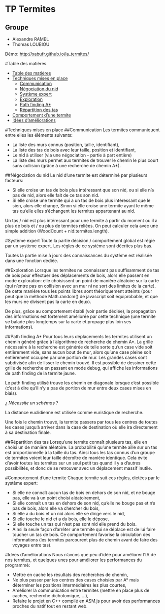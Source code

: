 TP Termites
===========
Groupe
-----------
 * Alexandre RAMEL
 * Thomas LOUBIOU

Démo: http://xabufr.github.io/ia_termites/

#Table des matières
- [Table des matières](#table-des-matières)
- [Techniques mises en place](#techniques-mises-en-place)
    - [Communication](#communication)
    - [Négociation du nid](#négociation-du-nid)
    - [Système expert](#système-expert)
    - [Exploration](#exploration)
    - [Path finding A*](#path-finding-a)
    - [Répartition des tas](#répartition-des-tas)
- [Comportement d’une termite](#comportement-dune-termite)
- [Idées d’améliorations](#idées-daméliorations)

#Techniques mises en place
##Communication
Les termites communiquent entre elles les éléments suivants:
* La liste des murs connus (position, taille, identifiant),
* La liste des tas de bois avec leur taille, position et identifiant,
* Le nid à utiliser (via une négociation - partie à part entière)
* La liste des murs permet aux termites de trouver le chemin le plus court sans collision (grâce à une recherche de chemin A*).

##Négociation du nid
Le nid d’une termite est déterminé par plusieurs facteurs:
* Si elle croise un tas de bois plus intéressant que son nid, ou si elle n’a pas de nid, alors elle fait de ce tas son nid.
* Si elle croise une termite qui a un tas de bois plus intéressant que le sien, alors elle change,
Sinon si elle croise une termite ayant le même tas qu’elle elles s’échangent les termites appartenant au nid.

Un tas / nid est plus intéressant pour une termite à partir du moment ou il a plus de bois et / ou plus de termites reliées. On peut calculer cela avec une simple addition (WoodCount + nid.termites.length).

#Système expert
Toute la partie décision / comportement global est régie par un système expert. Les règles de ce système sont décrites plus bas.

Toutes la partie mise à jours des connaissances du système est réalisée dans une fonction dédiée.

##Exploration
Lorsque les termites ne connaissent pas suffisamment de tas de bois pour effectuer des déplacements de bois, alors elle passent en mode exploration: elle choisissent un point de manière aléatoire sur la carte (qui n’entre pas en collision avec un mur ni ne sort des limites de la carte).
De cette manière tous les points libres sont théoriquement atteints (pour peut que la méthode Math.random() de javascript soit équiprobable, et que les murs ne divisent pas la carte en deux).

De plus, grâce au comportement établi (voir partie dédiée), la propagation des informations est fortement améliorée par cette technique (une termite se balade plus longtemps sur la carte et propage plus loin ses informations).

##Path finding A*
Pour tous leurs déplacements les termites utilisent un chemin généré grâce à l’algorithme de recherche de chemin A*.
La grille nécessaire à la recherche est générée de telle sorte qu’un case vide soit entièrement vide, sans aucun bout de mur, alors qu’une case pleine soit entièrement occupée par une portion de mur.
Les grandes cases sont subdivisée afin de lisser le chemin trouvé.
Il est possible de dessiner cette grille de recherche en passant en mode debug, qui affiche les informations de path finding de la termite jaune.

Le path finding utilisé trouve les chemin en diagonale lorsque c’est possible (c’est à dire qu’il n’y a pas de portion de mur entre deux cases mises en biais).

*¿ Nécessite un schémas ?*

La distance euclidienne est utilisée comme euristique de recherche.

Une fois le chemin trouvé, la termite passera par tous les centres de toutes les cases jusqu’à arriver dans la case de destination où elle ira directement à sa destination finale.

##Répartition des tas
Lorsqu’une termite connaît plusieurs tas, elle en choisi un de manière aléatoire.
La probabilité qu’une termite aille sur un tas est proportionnelle à la taille du tas. Ainsi tous les tas connus d’un groupe de termites voient leur taille décroître de manière identique.
Cela évite d’avoir toutes les termites sur un seul petit tas quand il y a d’autres possibilités, et donc de se retrouver avec un déplacement massif inutile.

#Comportement d’une termite
Chaque termite suit ces règles, dictées par le système expert:
* Si elle ne connaît aucun tas de bois en dehors de son nid, et ne bouge pas, elle va à un point choisi aléatoirement,
* Si elle connaît un tas en dehors de son nid, qu’elle ne bouge pas et n’a pas de bois, alors elle va chercher du bois,
* Si elle a du bois et un nid alors elle se dirige vers le nid,
* Si elle touche le nid et a du bois, elle le dépose,
* Si elle touche un tas qui n’est pas sont nid elle prend du bois.
* Ainsi la seule façon d’arrêter une termite qui se déplace est de lui faire toucher un tas de bois. Ce comportement favorise la circulation des informations (les termites parcourent plus de chemin avant de faire des voyages entre tas).

#Idées d’améliorations
Nous n’avons que peu d’idée pour améliorer l’IA de nos termites, et quelques unes pour améliorer les performances du programmé:
* Mettre en cache les résultats des recherches de chemin,
* Ne plus passer par les centres des cases choisies par A* mais déterminer les positions intermédiaires les plus courtes,
* Améliorer la communication entre termites (mettre en place plus de caches, recherche dichotomique, …),
* Refaire le projet en C++ compilé en ASM.js pour avoir des performances proches du natif tout en restant web.
